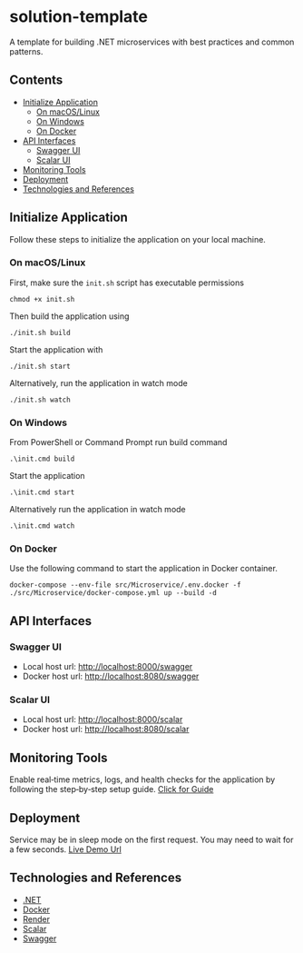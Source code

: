# solution-template
A template for building .NET microservices with best practices and common patterns.

## Contents
- [Initialize Application](#initialize-application)
    - [On macOS/Linux](#on-macoslinux)
    - [On Windows](#on-windows)
    - [On Docker](#on-docker)
- [API Interfaces](#api-interfaces)
    - [Swagger UI](#swagger-ui)
    - [Scalar UI](#scalar-ui)
- [Monitoring Tools](#monitoring-tools)
- [Deployment](#deployment)
- [Technologies and References](#technologies-and-references)

## Initialize Application
Follow these steps to initialize the application on your local machine.
### On macOS/Linux
First, make sure the `init.sh` script has executable permissions
```
chmod +x init.sh
```
Then build the application using
```
./init.sh build
```
Start the application with
```
./init.sh start
```
Alternatively, run the application in watch mode
```
./init.sh watch
```
### On Windows
From PowerShell or Command Prompt run build command
```
.\init.cmd build
```
Start the application
```
.\init.cmd start
```
Alternatively run the application in watch mode
```
.\init.cmd watch
```

### On Docker
Use the following command to start the application in Docker container.
```
docker-compose --env-file src/Microservice/.env.docker -f ./src/Microservice/docker-compose.yml up --build -d
```

## API Interfaces
### Swagger UI
- Local host url: [http://localhost:8000/swagger](http://localhost:8000/swagger)
- Docker host url: [http://localhost:8080/swagger](http://localhost:8080/swagger)
### Scalar UI
- Local host url: [http://localhost:8000/scalar](http://localhost:8000/scalar)
- Docker host url: [http://localhost:8080/scalar](http://localhost:8080/scalar)

## Monitoring Tools
Enable real‑time metrics, logs, and health checks for the application by following the step‑by‑step setup guide. [Click for Guide](dockerfiles/monitoring/GUIDE.md)

## Deployment
Service may be in sleep mode on the first request. You may need to wait for a few seconds. [Live Demo Url](https://api-0oqs.onrender.com/scalar)

## Technologies and References
- [.NET](https://dotnet.microsoft.com/)
- [Docker](https://www.docker.com/)
- [Render](https://render.com/)
- [Scalar](https://scalar.com/)
- [Swagger](https://swagger.io/)